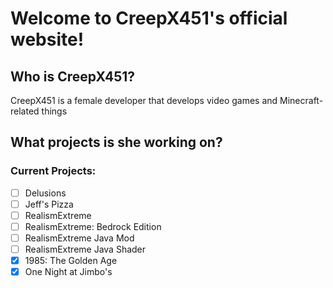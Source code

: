 # Welcome to CreepX451's official website!

## Who is CreepX451?
CreepX451 is a female developer that develops video games and Minecraft-related things

## What projects is she working on?
### Current Projects:
- [ ] Delusions
- [ ] Jeff's Pizza
- [ ] RealismExtreme
- [ ] RealismExtreme: Bedrock Edition
- [ ] RealismExtreme Java Mod
- [ ] RealismExtreme Java Shader
- [x] 1985: The Golden Age
- [x] One Night at Jimbo's
